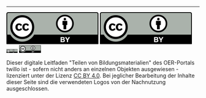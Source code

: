 <br>

---
<footer style="font-size:14px;">
  <img src="images/creative-commons_cc-by.svg" height="5%" alt="Creative Commons CC BY" title="Creative Commons CC BY"/>
  
  
  <img src="images/creative-commons_cc-by.svg" height="2%" alt="Creative Commons CC BY" title="Creative Commons CC BY"/> 
  
  
  <img src="images/creative-commons_cc-by.svg" height="10px" alt="Creative Commons CC BY" title="Creative Commons CC BY"/> 
  
  
  <img src="images/creative-commons_cc-by.svg" height="20px" alt="Creative Commons CC BY" title="Creative Commons CC BY"/> 
  
  Dieser digitale Leitfaden "Teilen von Bildungsmaterialien" des OER-Portals twillo ist - sofern nicht anders an einzelnen Objekten ausgewiesen - lizenziert unter der Lizenz <a aria-describedby="Link zur Quelle (CreativeCommons Seite)" href="https://creativecommons.org/licenses/by/4.0/deed.de" target="_blank">CC BY 4.0</a>. Bei jeglicher Bearbeitung der Inhalte dieser Seite sind die verwendeten Logos von der Nachnutzung ausgeschlossen.
</footer>
